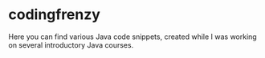 # codingfrenzy
Here you can find various Java code snippets, created while I was working on several introductory Java courses. 
